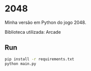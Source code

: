 # 2048
Minha versão em Python do jogo 2048.

Biblioteca utilizada: Arcade

## Run
```bash
pip install -r requirements.txt
python main.py
```
